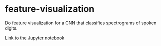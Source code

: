 # feature-visualization
Do feature visualization for a CNN that classifies spectrograms of spoken digits.

[Link to the Jupyter notebook](https://github.com/peterpaullake/feature-visualization/blob/master/P3-peter-lake.ipynb)